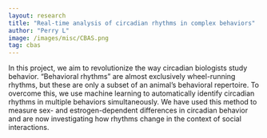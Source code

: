 ```yaml
---
layout: research
title: "Real-time analysis of circadian rhythms in complex behaviors" 
author: "Perry L"
image: /images/misc/CBAS.png
tag: cbas
---
```


In this project, we aim to revolutionize the way circadian biologists study behavior. “Behavioral rhythms” are almost exclusively wheel-running rhythms, but these are only a subset of an animal’s behavioral repertoire. To overcome this, we use machine learning to automatically identify circadian rhythms in multiple behaviors simultaneously. We have used this method to measure sex- and estrogen-dependent differences in circadian behavior and are now investigating how rhythms change in the context of social interactions.
